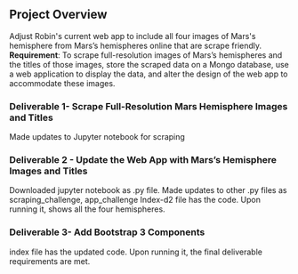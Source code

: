 ## Project Overview
Adjust Robin's current web app to include all four images of Mars's hemisphere from Mars’s hemispheres online that are scrape friendly. 
**Requirement**: To scrape full-resolution images of Mars’s hemispheres and the titles of those images, store the scraped data on a Mongo database, use a web application to display the data, and alter the design of the web app to accommodate these images.

### Deliverable 1- Scrape Full-Resolution Mars Hemisphere Images and Titles
Made updates to Jupyter notebook for scraping

### Deliverable 2 - Update the Web App with Mars’s Hemisphere Images and Titles
Downloaded jupyter notebook as .py file. Made updates to other .py files as scraping_challenge, app_challenge
Index-d2 file has the code. Upon running it, shows all the four hemispheres.

### Deliverable 3- Add Bootstrap 3 Components
index file has the updated code. Upon running it, the final deliverable requirements are met.

